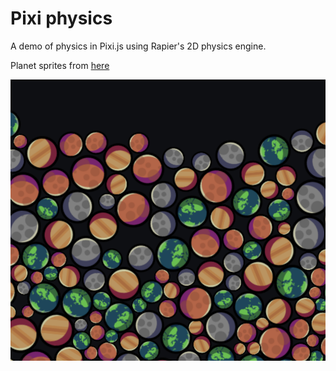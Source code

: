 # Pixi physics

A demo of physics in Pixi.js using Rapier's 2D physics engine.

Planet sprites from [here](https://opengameart.org/content/ball-collection)

![screenshot](./Image.png)
